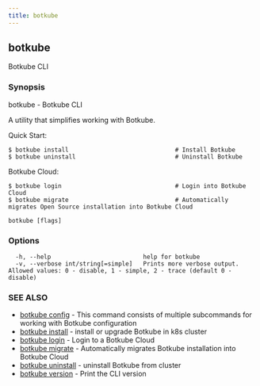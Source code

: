 ```yaml
---
title: botkube
---
```


## botkube

Botkube CLI

### Synopsis

botkube - Botkube CLI

A utility that simplifies working with Botkube.

Quick Start:

    $ botkube install                              # Install Botkube
    $ botkube uninstall                            # Uninstall Botkube

Botkube Cloud:

    $ botkube login                                # Login into Botkube Cloud
    $ botkube migrate                              # Automatically migrates Open Source installation into Botkube Cloud
    

```
botkube [flags]
```

### Options

```
  -h, --help                          help for botkube
  -v, --verbose int/string[=simple]   Prints more verbose output. Allowed values: 0 - disable, 1 - simple, 2 - trace (default 0 - disable)
```

### SEE ALSO

* [botkube config](botkube_config.md)	 - This command consists of multiple subcommands for working with Botkube configuration
* [botkube install](botkube_install.md)	 - install or upgrade Botkube in k8s cluster
* [botkube login](botkube_login.md)	 - Login to a Botkube Cloud
* [botkube migrate](botkube_migrate.md)	 - Automatically migrates Botkube installation into Botkube Cloud
* [botkube uninstall](botkube_uninstall.md)	 - uninstall Botkube from cluster
* [botkube version](botkube_version.md)	 - Print the CLI version

